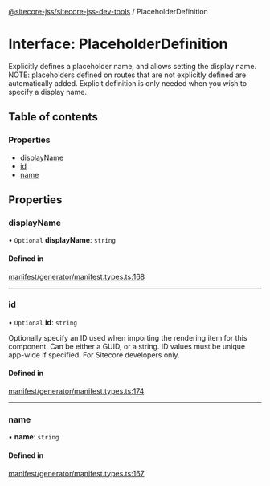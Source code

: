 [@sitecore-jss/sitecore-jss-dev-tools](../README.md) / PlaceholderDefinition

# Interface: PlaceholderDefinition

Explicitly defines a placeholder name, and allows setting the display name.
NOTE: placeholders defined on routes that are not explicitly defined are automatically added.
Explicit definition is only needed when you wish to specify a display name.

## Table of contents

### Properties

- [displayName](PlaceholderDefinition.md#displayname)
- [id](PlaceholderDefinition.md#id)
- [name](PlaceholderDefinition.md#name)

## Properties

### displayName

• `Optional` **displayName**: `string`

#### Defined in

[manifest/generator/manifest.types.ts:168](https://github.com/Sitecore/jss/blob/ce5bc871a/packages/sitecore-jss-dev-tools/src/manifest/generator/manifest.types.ts#L168)

___

### id

• `Optional` **id**: `string`

Optionally specify an ID used when importing the rendering item for this component.
Can be either a GUID, or a string. ID values must be unique app-wide if specified.
For Sitecore developers only.

#### Defined in

[manifest/generator/manifest.types.ts:174](https://github.com/Sitecore/jss/blob/ce5bc871a/packages/sitecore-jss-dev-tools/src/manifest/generator/manifest.types.ts#L174)

___

### name

• **name**: `string`

#### Defined in

[manifest/generator/manifest.types.ts:167](https://github.com/Sitecore/jss/blob/ce5bc871a/packages/sitecore-jss-dev-tools/src/manifest/generator/manifest.types.ts#L167)
